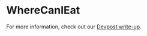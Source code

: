 # WhereCanIEat

For more information, check out our [Devpost write-up](https://devpost.com/software/wherecanieat).
